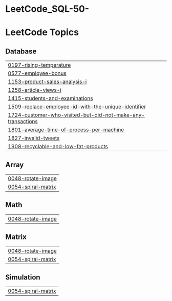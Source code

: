 # LeetCode_SQL-50-
<!---LeetCode Topics Start-->
# LeetCode Topics
## Database
|  |
| ------- |
| [0197-rising-temperature](https://github.com/ayhanarashtasin/LeetCode_SQL-50/tree/master/0197-rising-temperature) |
| [0577-employee-bonus](https://github.com/ayhanarashtasin/LeetCode_SQL-50/tree/master/0577-employee-bonus) |
| [1153-product-sales-analysis-i](https://github.com/ayhanarashtasin/LeetCode_SQL-50/tree/master/1153-product-sales-analysis-i) |
| [1258-article-views-i](https://github.com/ayhanarashtasin/LeetCode_SQL-50/tree/master/1258-article-views-i) |
| [1415-students-and-examinations](https://github.com/ayhanarashtasin/LeetCode_SQL-50/tree/master/1415-students-and-examinations) |
| [1509-replace-employee-id-with-the-unique-identifier](https://github.com/ayhanarashtasin/LeetCode_SQL-50/tree/master/1509-replace-employee-id-with-the-unique-identifier) |
| [1724-customer-who-visited-but-did-not-make-any-transactions](https://github.com/ayhanarashtasin/LeetCode_SQL-50/tree/master/1724-customer-who-visited-but-did-not-make-any-transactions) |
| [1801-average-time-of-process-per-machine](https://github.com/ayhanarashtasin/LeetCode_SQL-50/tree/master/1801-average-time-of-process-per-machine) |
| [1827-invalid-tweets](https://github.com/ayhanarashtasin/LeetCode_SQL-50/tree/master/1827-invalid-tweets) |
| [1908-recyclable-and-low-fat-products](https://github.com/ayhanarashtasin/LeetCode_SQL-50/tree/master/1908-recyclable-and-low-fat-products) |
## Array
|  |
| ------- |
| [0048-rotate-image](https://github.com/ayhanarashtasin/LeetCode_SQL-50/tree/master/0048-rotate-image) |
| [0054-spiral-matrix](https://github.com/ayhanarashtasin/LeetCode_SQL-50/tree/master/0054-spiral-matrix) |
## Math
|  |
| ------- |
| [0048-rotate-image](https://github.com/ayhanarashtasin/LeetCode_SQL-50/tree/master/0048-rotate-image) |
## Matrix
|  |
| ------- |
| [0048-rotate-image](https://github.com/ayhanarashtasin/LeetCode_SQL-50/tree/master/0048-rotate-image) |
| [0054-spiral-matrix](https://github.com/ayhanarashtasin/LeetCode_SQL-50/tree/master/0054-spiral-matrix) |
## Simulation
|  |
| ------- |
| [0054-spiral-matrix](https://github.com/ayhanarashtasin/LeetCode_SQL-50/tree/master/0054-spiral-matrix) |
<!---LeetCode Topics End-->